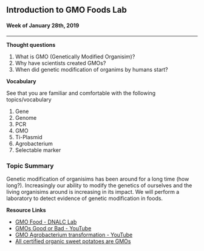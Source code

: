 ## Introduction to GMO Foods Lab

#### Week of January 28th, 2019

----

**Thought questions**

1. What is GMO (Genetically Modified Organisim)?
2. Why have scientists created GMOs?
3. When did genetic modification of organims by humans start?

**Vocabulary**

See that you are familiar and comfortable with the following topics/vocabulary
1. Gene
2. Genome
3. PCR
4. GMO
5. Ti-Plasmid
6. Agrobacterium
7. Selectable marker

### Topic Summary

Genetic modification of organisims has been around for a long time (how long?).
Increasingly our ability to modify the genetics of ourselves and the living
organisims around is increasing in its impact. We will perform a laboratory to
detect evidence of genetic modification in foods.

**Resource Links**

- [GMO Food - DNALC Lab](http://bioinformatics.dnalc.org/gmo/animation/pdf/Detecting%20GM%20Foods%20by%20PCR.pdf)
- [GMOs Good or Bad - YouTube](https://youtu.be/7TmcXYp8xu4)
- [GMO Agrobacterium transformation  - YouTube](https://youtu.be/I3fCD0uUJk0)
- [All certified organic sweet potatoes are GMOs](http://www.dailycamera.com/guest-opinions/ci_29114166/andrew-staehelin-all-certified-organic-sweet-potatoes-are)
